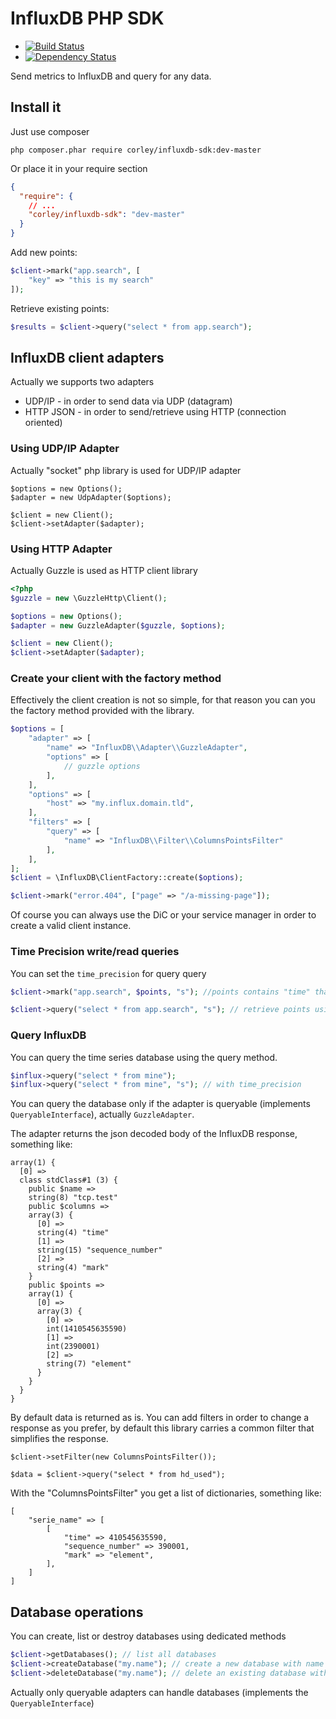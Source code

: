 # InfluxDB PHP SDK

 * [![Build Status](https://travis-ci.org/corley/influxdb-php-sdk.svg?branch=master)](https://travis-ci.org/corley/influxdb-php-sdk)
 * [![Dependency Status](https://www.versioneye.com/user/projects/54104e789e1622492d000025/badge.svg?style=flat)](https://www.versioneye.com/user/projects/54104e789e1622492d000025)

Send metrics to InfluxDB and query for any data.

## Install it

Just use composer

```shell
php composer.phar require corley/influxdb-sdk:dev-master
```

Or place it in your require section

```json
{
  "require": {
    // ...
    "corley/influxdb-sdk": "dev-master"
  }
}
```

Add new points:

```php
$client->mark("app.search", [
    "key" => "this is my search"
]);
```

Retrieve existing points:

```php
$results = $client->query("select * from app.search");
```

## InfluxDB client adapters

Actually we supports two adapters

 * UDP/IP - in order to send data via UDP (datagram)
 * HTTP JSON - in order to send/retrieve using HTTP (connection oriented)

### Using UDP/IP Adapter

Actually "socket" php library is used for UDP/IP adapter

```
$options = new Options();
$adapter = new UdpAdapter($options);

$client = new Client();
$client->setAdapter($adapter);
```

### Using HTTP Adapter

Actually Guzzle is used as HTTP client library

```php
<?php
$guzzle = new \GuzzleHttp\Client();

$options = new Options();
$adapter = new GuzzleAdapter($guzzle, $options);

$client = new Client();
$client->setAdapter($adapter);
```

### Create your client with the factory method

Effectively the client creation is not so simple, for that
reason you can you the factory method provided with the library.

```php
$options = [
    "adapter" => [
        "name" => "InfluxDB\\Adapter\\GuzzleAdapter",
        "options" => [
            // guzzle options
        ],
    ],
    "options" => [
        "host" => "my.influx.domain.tld",
    ],
    "filters" => [
        "query" => [
            "name" => "InfluxDB\\Filter\\ColumnsPointsFilter"
        ],
    ],
];
$client = \InfluxDB\ClientFactory::create($options);

$client->mark("error.404", ["page" => "/a-missing-page"]);
```

Of course you can always use the DiC or your service manager in
order to create a valid client instance.

### Time Precision write/read queries

You can set the `time_precision` for query query

```php
$client->mark("app.search", $points, "s"); //points contains "time" that is in seconds
```

```php
$client->query("select * from app.search", "s"); // retrieve points using seconds for time column
```

### Query InfluxDB

You can query the time series database using the query method.

```php
$influx->query("select * from mine");
$influx->query("select * from mine", "s"); // with time_precision
```

You can query the database only if the adapter is queryable (implements `QueryableInterface`),
actually `GuzzleAdapter`.

The adapter returns the json decoded body of the InfluxDB response, something like:

```
array(1) {
  [0] =>
  class stdClass#1 (3) {
    public $name =>
    string(8) "tcp.test"
    public $columns =>
    array(3) {
      [0] =>
      string(4) "time"
      [1] =>
      string(15) "sequence_number"
      [2] =>
      string(4) "mark"
    }
    public $points =>
    array(1) {
      [0] =>
      array(3) {
        [0] =>
        int(1410545635590)
        [1] =>
        int(2390001)
        [2] =>
        string(7) "element"
      }
    }
  }
}
```

By default data is returned as is. You can add filters in order to
change a response as you prefer, by default this library carries a
common filter that simplifies the response.

```
$client->setFilter(new ColumnsPointsFilter());

$data = $client->query("select * from hd_used");
```

With the "ColumnsPointsFilter" you get a list of dictionaries,
something like:

```
[
    "serie_name" => [
        [
            "time" => 410545635590,
            "sequence_number" => 390001,
            "mark" => "element",
        ],
    ]
]
```

## Database operations

You can create, list or destroy databases using dedicated methods

```php
$client->getDatabases(); // list all databases
$client->createDatabase("my.name"); // create a new database with name "my.name"
$client->deleteDatabase("my.name"); // delete an existing database with name "my.name"
```

Actually only queryable adapters can handle databases (implements the `QueryableInterface`)

